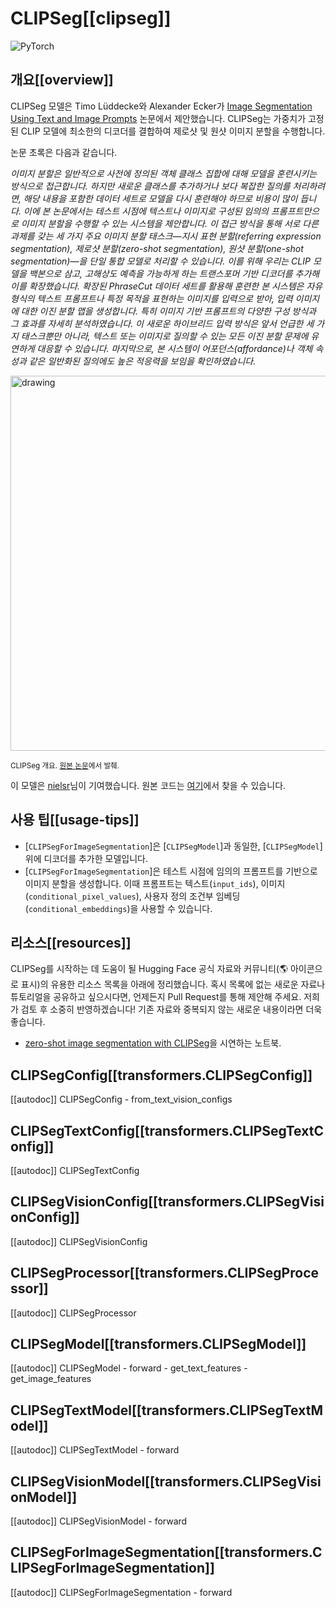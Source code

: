 <!--Copyright 2022 The HuggingFace Team. All rights reserved.

Licensed under the Apache License, Version 2.0 (the "License"); you may not use this file except in compliance with
the License. You may obtain a copy of the License at

http://www.apache.org/licenses/LICENSE-2.0

Unless required by applicable law or agreed to in writing, software distributed under the License is distributed on
an "AS IS" BASIS, WITHOUT WARRANTIES OR CONDITIONS OF ANY KIND, either express or implied. See the License for the
specific language governing permissions and limitations under the License.

⚠️ Note that this file is in Markdown but contain specific syntax for our doc-builder (similar to MDX) that may not be
rendered properly in your Markdown viewer.

-->

# CLIPSeg[[clipseg]]

<div class="flex flex-wrap space-x-1">
<img alt="PyTorch" src="https://img.shields.io/badge/PyTorch-DE3412?style=flat&logo=pytorch&logoColor=white">
</div>

## 개요[[overview]]

CLIPSeg 모델은 Timo Lüddecke와 Alexander Ecker가 [Image Segmentation Using Text and Image Prompts](https://huggingface.co/papers/2112.10003) 논문에서 제안했습니다. CLIPSeg는 가중치가 고정된 CLIP 모델에 최소한의 디코더를 결합하여 제로샷 및 원샷 이미지 분할을 수행합니다.

논문 초록은 다음과 같습니다.

*이미지 분할은 일반적으로 사전에 정의된 객체 클래스 집합에 대해 모델을 훈련시키는 방식으로 접근합니다. 하지만 새로운 클래스를 추가하거나 보다 복잡한 질의를 처리하려면, 해당 내용을 포함한 데이터 세트로 모델을 다시 훈련해야 하므로 비용이 많이 듭니다. 이에 본 논문에서는 테스트 시점에 텍스트나 이미지로 구성된 임의의 프롬프트만으로 이미지 분할을 수행할 수 있는 시스템을 제안합니다. 이 접근 방식을 통해 서로 다른 과제를 갖는 세 가지 주요 이미지 분할 태스크—지시 표현 분할(referring expression segmentation), 제로샷 분할(zero-shot segmentation), 원샷 분할(one-shot segmentation)—을 단일 통합 모델로 처리할 수 있습니다. 이를 위해 우리는 CLIP 모델을 백본으로 삼고, 고해상도 예측을 가능하게 하는 트랜스포머 기반 디코더를 추가해 이를 확장했습니다. 확장된 PhraseCut 데이터 세트를 활용해 훈련한 본 시스템은 자유 형식의 텍스트 프롬프트나 특정 목적을 표현하는 이미지를 입력으로 받아, 입력 이미지에 대한 이진 분할 맵을 생성합니다. 특히 이미지 기반 프롬프트의 다양한 구성 방식과 그 효과를 자세히 분석하였습니다. 이 새로운 하이브리드 입력 방식은 앞서 언급한 세 가지 태스크뿐만 아니라, 텍스트 또는 이미지로 질의할 수 있는 모든 이진 분할 문제에 유연하게 대응할 수 있습니다. 마지막으로, 본 시스템이 어포던스(affordance)나 객체 속성과 같은 일반화된 질의에도 높은 적응력을 보임을 확인하였습니다.*


<img src="https://huggingface.co/datasets/huggingface/documentation-images/resolve/main/transformers/model_doc/clipseg_architecture.png"
alt="drawing" width="600"/> 

<small> CLIPSeg 개요. <a href="https://huggingface.co/papers/2112.10003">원본 논문</a>에서 발췌. </small>

이 모델은 [nielsr](https://huggingface.co/nielsr)님이 기여했습니다.
원본 코드는 [여기](https://github.com/timojl/clipseg)에서 찾을 수 있습니다.

## 사용 팁[[usage-tips]]

- [`CLIPSegForImageSegmentation`]은 [`CLIPSegModel`]과 동일한, [`CLIPSegModel`] 위에 디코더를 추가한 모델입니다.
- [`CLIPSegForImageSegmentation`]은 테스트 시점에 임의의 프롬프트를 기반으로 이미지 분할을 생성합니다. 이때 프롬프트는 텍스트(`input_ids`), 이미지(`conditional_pixel_values`), 사용자 정의 조건부 임베딩(`conditional_embeddings`)을 사용할 수 있습니다.


## 리소스[[resources]]

CLIPSeg를 시작하는 데 도움이 될 Hugging Face 공식 자료와 커뮤니티(🌎 아이콘으로 표시)의 유용한 리소스 목록을 아래에 정리했습니다. 혹시 목록에 없는 새로운 자료나 튜토리얼을 공유하고 싶으시다면, 언제든지 Pull Request를 통해 제안해 주세요. 저희가 검토 후 소중히 반영하겠습니다! 기존 자료와 중복되지 않는 새로운 내용이라면 더욱 좋습니다.


<PipelineTag pipeline="image-segmentation"/>

- [zero-shot image segmentation with CLIPSeg](https://github.com/NielsRogge/Transformers-Tutorials/blob/master/CLIPSeg/Zero_shot_image_segmentation_with_CLIPSeg.ipynb)을 시연하는 노트북.

## CLIPSegConfig[[transformers.CLIPSegConfig]]

[[autodoc]] CLIPSegConfig
    - from_text_vision_configs

## CLIPSegTextConfig[[transformers.CLIPSegTextConfig]]

[[autodoc]] CLIPSegTextConfig

## CLIPSegVisionConfig[[transformers.CLIPSegVisionConfig]]

[[autodoc]] CLIPSegVisionConfig

## CLIPSegProcessor[[transformers.CLIPSegProcessor]]

[[autodoc]] CLIPSegProcessor

## CLIPSegModel[[transformers.CLIPSegModel]]

[[autodoc]] CLIPSegModel
    - forward
    - get_text_features
    - get_image_features

## CLIPSegTextModel[[transformers.CLIPSegTextModel]]

[[autodoc]] CLIPSegTextModel
    - forward

## CLIPSegVisionModel[[transformers.CLIPSegVisionModel]]

[[autodoc]] CLIPSegVisionModel
    - forward

## CLIPSegForImageSegmentation[[transformers.CLIPSegForImageSegmentation]]

[[autodoc]] CLIPSegForImageSegmentation
    - forward
